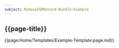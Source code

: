 ```yaml
---
subject: RemoveFGMRecord-Bundle-Example
---
```


## {{page-title}}

{{page:Home/Templates/Example-Template.page.md}}